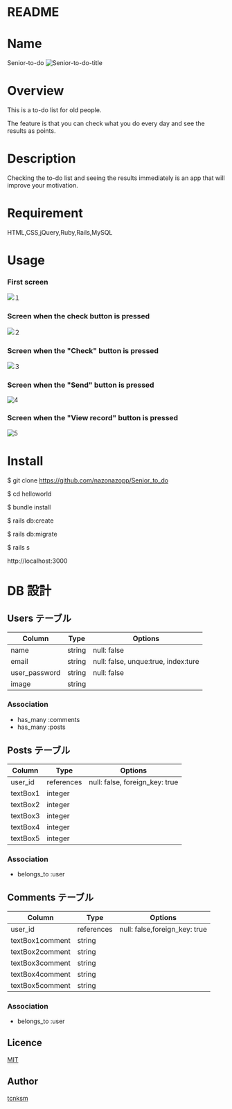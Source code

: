 # README

# Name

Senior-to-do
![Senior-to-do-title](https://user-images.githubusercontent.com/61644930/105633581-b9337b00-5e9c-11eb-9d92-aa23a2f4ed22.png)

# Overview

This is a to-do list for old people.

The feature is that you can check what you do every day and see the results as points.

# Description

Checking the to-do list and seeing the results immediately is an app that will improve your motivation.

# Requirement

HTML,CSS,jQuery,Ruby,Rails,MySQL

# Usage

### First screen

![１](https://user-images.githubusercontent.com/61644930/105634066-a66e7580-5e9f-11eb-93c1-149f10fd94d2.png)

### Screen when the check button is pressed

![２](https://user-images.githubusercontent.com/61644930/105634045-7fb03f00-5e9f-11eb-9eb9-1b0faeed68b1.png)

### Screen when the "Check" button is pressed

![３](https://user-images.githubusercontent.com/61644930/105634105-dc135e80-5e9f-11eb-9656-21e7a24a9468.png)

### Screen when the "Send" button is pressed

![4](https://user-images.githubusercontent.com/61644930/105634161-13820b00-5ea0-11eb-8215-3461d11008e8.png)

### Screen when the "View record" button is pressed

![5](https://user-images.githubusercontent.com/61644930/105634173-21d02700-5ea0-11eb-940c-0fd65c4403ea.png)

# Install

$ git clone https://github.com/nazonazopp/Senior_to_do

$ cd helloworld

$ bundle install

$ rails db:create

$ rails db:migrate

$ rails s

http://localhost:3000

# DB 設計

## Users テーブル

| Column        | Type   | Options                             |
| ------------- | ------ | ----------------------------------- |
| name          | string | null: false                         |
| email         | string | null: false, unque:true, index:ture |
| user_password | string | null: false                         |
| image         | string |

### Association

- has_many :comments
- has_many :posts

## Posts テーブル

| Column   | Type       | Options                        |
| -------- | ---------- | ------------------------------ |
| user_id  | references | null: false, foreign_key: true |
| textBox1 | integer    |
| textBox2 | integer    |
| textBox3 | integer    |
| textBox4 | integer    |
| textBox5 | integer    |

### Association

- belongs_to :user

## Comments テーブル

| Column          | Type       | Options                       |
| --------------- | ---------- | ----------------------------- |
| user_id         | references | null: false,foreign_key: true |
| textBox1comment | string     |
| textBox2comment | string     |
| textBox3comment | string     |
| textBox4comment | string     |
| textBox5comment | string     |

### Association

- belongs_to :user

## Licence

[MIT](https://github.com/tcnksm/tool/blob/master/LICENCE)

## Author

[tcnksm](https://github.com/tcnksm)
